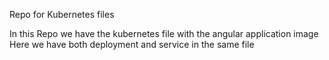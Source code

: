 Repo for Kubernetes files

In this Repo we have the kubernetes file with the angular application image
Here we have both deployment and service in the same file
